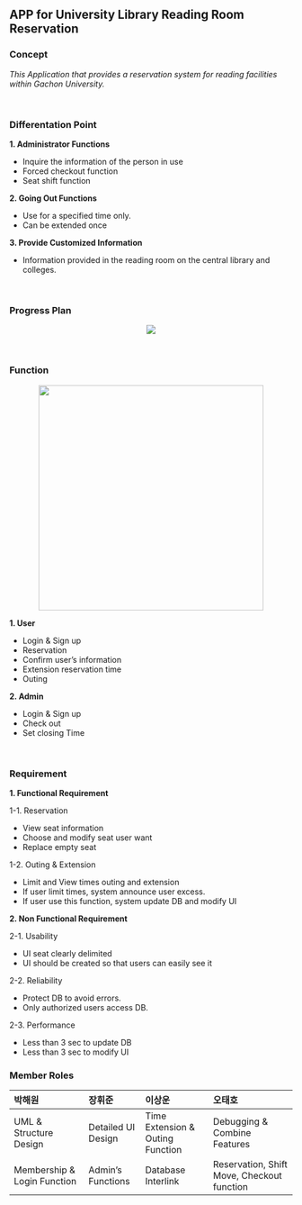 ## APP for University Library Reading Room Reservation 


### Concept
*This Application that provides a reservation system for reading facilities within Gachon University.*

<br>

### Differentation Point 
**1. Administrator Functions**
* Inquire the information of the person in use
* Forced checkout function
* Seat shift function

**2. Going Out Functions**
* Use for a specified time only.
* Can be extended once

**3. Provide Customized Information**
* Information provided in the reading room on the central library and colleges.
<br>

### Progress Plan
<p align = "center"> <img src = "https://user-images.githubusercontent.com/65820741/162388985-2d64c820-189f-4791-936f-d122ea215927.png"> </p>

<br>

### Function
<p align = "center"> <img src = "https://user-images.githubusercontent.com/65820741/162390752-42673e45-8565-48fc-b6ae-3c645bc68a42.png"  width = "400"></p>

**1. User**
* Login & Sign up
* Reservation
* Confirm user’s information
* Extension reservation time
* Outing

**2. Admin**
* Login & Sign up
* Check out
* Set closing Time

<br>

### Requirement
**1. Functional Requirement**

1-1. Reservation
* View seat information
* Choose and modify seat user want
* Replace empty seat

1-2. Outing & Extension
* Limit and View times outing and extension
* If user limit times, system announce user excess.
* If user use this function, system update DB and modify UI 

**2. Non Functional Requirement**

2-1. Usability
* UI seat clearly delimited
* UI should be created so that users can easily see it

2-2. Reliability
* Protect DB to avoid errors.
* Only authorized users access DB.

2-3. Performance
* Less than 3 sec to update DB
* Less than 3 sec to modify UI


### Member Roles
| 박해원 | 장휘준 | 이상운 | 오태호 |
| :---- | :---- | :---- | :---- |
| UML & Structure Design   | Detailed UI Design    | Time Extension & Outing Function | Debugging & Combine Features |
| Membership & Login Function  | Admin’s Functions | Database Interlink |  Reservation, Shift Move, Checkout function |
<br>

